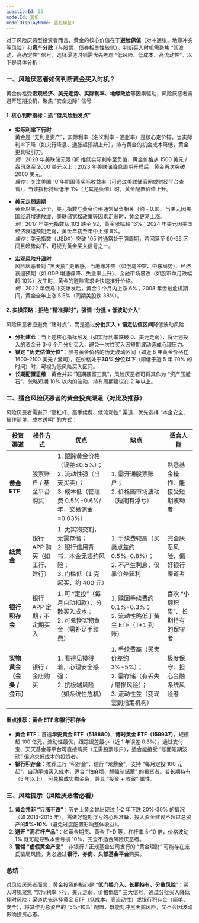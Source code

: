 ```yaml
---
questionId: 23
modelId: 豆包
modelDisplayName: 匿名模型D
---
```

对于风险厌恶型投资者而言，黄金的核心价值在于**避险保值**（对冲通胀、地缘冲突等风险）和**资产分散**（与股票、债券相关性较低）。判断买入时机需聚焦 “低波动、高确定性” 信号，选择渠道时则需优先考虑 “低风险、低成本、高流动性”。以下是具体分析：

### 一、风险厌恶者如何判断黄金买入时机？

黄金价格受**宏观经济、美元走势、实际利率、地缘政治**等因素驱动，风险厌恶者需避开短期投机，聚焦 “安全边际” 信号：

#### 1. 核心判断指标：抓 “低风险触发点”

- **实际利率下行时**  
    黄金是 “无利息资产”，实际利率（名义利率 - 通胀率）是核心定价锚。当实际利率下降（如央行降息、通胀超预期上升），持有黄金的机会成本降低，黄金更具吸引力。  
    _例_：2020 年美联储无限 QE 推低实际利率至负值，黄金价格从 1500 美元 / 盎司涨至 2000 美元以上；2023 年美联储降息周期开启后，黄金再次突破 2000 美元。  
    _操作_：关注美国 10 年期国债实际收益率（可通过美联储官网或财经平台查看），当该指标持续低于 1%（尤其是负值）时，黄金配置价值上升。
    
- **美元走弱周期**  
    黄金以美元计价，美元指数与黄金价格通常呈负相关（约 - 0.8）。当美元因美国经济增速放缓、美联储宽松政策等因素走弱时，黄金更易上涨。  
    _例_：2017 年美元指数从 103 跌至 92，黄金涨幅超 13%；2024 年美元因美国经济衰退预期走弱，黄金年初至年中上涨 8%。  
    _操作_：美元指数（USDX）突破 105 时通常处于强周期，若回落至 90-95 区间且趋势向下，可视为黄金买入信号之一。
    
- **宏观风险升温时**  
    风险厌恶者对 “黑天鹅” 更敏感，当地缘冲突（如俄乌冲突、中东局势）、经济衰退预期（如 GDP 增速骤降、失业率上升）、金融市场暴跌（如股市单月跌幅超 10%）发生时，黄金的避险需求会快速推升价格。  
    _例_：2022 年俄乌冲突爆发后，黄金 1 个月内上涨 6%；2008 年金融危机期间，黄金全年上涨 5.5%（同期美股跌 38%）。
    

#### 2. 实操策略：拒绝 “精准择时”，强调 “分批 + 低波动介入”

风险厌恶者应避免 “赌时点”，而是通过**分批买入 + 锚定估值区间**降低波动风险：

  

- **分批建仓**：当上述核心指标触发（如实际利率跌破 0、美元走弱），将计划投入的资金分 3-6 个月分批买入，避免一次性买入因短期波动造成心理压力。
- **锚定 “历史估值分位”**：参考黄金价格的历史波动区间（如近 5 年黄金价格在 1600-2100 美元 / 盎司），在价格处于**30% 分位以下**（即低于近 5 年 70% 的时间）时，可视为低风险买入区间。
- **长期配置思维**：黄金并非 “短期暴富工具”，风险厌恶者可将其作为 “资产压舱石”，忽略短期 10% 以内的波动，持有周期建议在 2 年以上。

### 二、适合风险厌恶者的黄金投资渠道（对比及推荐）

风险厌恶者需避开 “高杠杆、高手续费、低流动性” 渠道，优先选择 “本金安全、操作简单、成本透明” 的方式：

  

|投资渠道|操作方式|优点|缺点|适合人群|
|---|---|---|---|---|
|**黄金 ETF**|股票账户 / 基金平台购买|1. 跟踪黄金价格（误差≤0.5%）；  <br>2. 流动性强（当天买卖）；  <br>3. 成本低（管理费 0.5%-0.6%/ 年，交易佣金≤0.03%）|1. 需开通股票账户；  <br>2. 价格随市场波动（短期有浮亏）|熟悉基金操作、能接受短期波动者|
|**纸黄金**|银行 APP 购买（如工行、建行）|1. 无实物交割，无需存储；  <br>2. 银行信用背书，本金无违约风险；  <br>3. 门槛低（1 克起买，约 400 元）|1. 手续费较高（买卖点差约 0.5%-0.8%）；  <br>2. 不产生利息，仅靠价差获利|完全厌恶风险、偏好银行渠道者|
|**银行积存金**|银行 APP 定期 / 不定期买入|1. 可 “定投”（每月自动扣款），分散买入成本；  <br>2. 可兑换实物黄金（需补足手续费）|1. 赎回手续费约 0.1%-0.3%；  <br>2. 流动性略低于黄金 ETF（T+1 到账）|喜欢 “小额积累”、长期持有的保守者|
|**实物黄金（金条 / 金币）**|银行 / 金店购买|1. 看得见摸得着，心理安全感强；  <br>2. 抗极端风险（如系统性危机）|1. 手续费高（买卖价差约 3%-5%）；  <br>2. 需存储（有丢失 / 磨损风险）；  <br>3. 流动性差（变现需到指定机构）|极度保守、担心金融系统风险者|

#### 重点推荐：黄金 ETF 和银行积存金

- **黄金 ETF**：首选**华安黄金 ETF（518880）**、**博时黄金 ETF（159937）**，规模超 100 亿元，流动性最优，跟踪误差最小（近 1 年误差 0.3%）。通过支付宝、天天基金等平台可直接购买（无需股票账户），适合能接受 “账面短期波动” 但追求低成本的投资者。
- **银行积存金**：推荐工行 “积存金”、建行 “龙鼎金”，支持 “每月定投 100 元起”，自动平摊买入成本，适合 “怕麻烦、想强制储蓄” 的投资者。若长期持有（5 年以上），可兑换成实物金条，兼具 “投资 + 收藏” 属性。

### 三、风险提示（风险厌恶者必看）

1. **黄金并非 “只涨不跌”**：历史上黄金曾出现过 1-2 年下跌 20%-30% 的情况（如 2013-2015 年），需做好短期浮亏的心理准备，投入资金建议不超过总资产的**5%-10%**（避免过度配置影响整体收益）。
2. **避开 “高杠杆产品”**：如黄金期货、黄金 T+D 等，杠杆率 5-10 倍，价格波动 1% 就可能导致本金亏损 10%，完全不适合风险厌恶者。
3. **警惕 “虚假黄金产品”**：非银行 / 正规基金公司发行的 “黄金理财” 可能存在庞氏骗局风险，务必通过**银行、券商、头部基金平台**购买。

### 总结

对风险厌恶者而言，黄金投资的核心是 “**低门槛介入、长期持有、分散风险**”：买入时机聚焦 “实际利率下行、美元走弱、价格低估” 三大信号，通过分批买入降低择时风险；渠道优先选择黄金 ETF（低成本、高流动性）或银行积存金（简单、安全），将其作为总资产的 “5%-10%” 配置，既能对冲黑天鹅风险，又不会因波动影响投资心态。